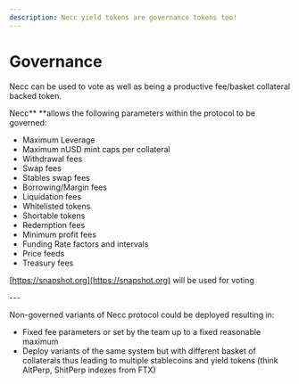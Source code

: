 ```yaml
---
description: Necc yield tokens are governance tokens too!
---
```


# Governance

Necc can be used to vote as well as being a productive fee/basket collateral backed token.

Necc** **allows the following parameters within the protocol to be governed:

* Maximum Leverage
* Maximum nUSD mint caps per collateral
* Withdrawal fees
* Swap fees
* Stables swap fees
* Borrowing/Margin fees
* Liquidation fees
* Whitelisted tokens
* Shortable tokens
* Redemption fees
* Minimum profit fees
* Funding Rate factors and intervals
* Price feeds
* Treasury fees

[https://snapshot.org](https://snapshot.org) will be used for voting

\---

Non-governed variants of Necc protocol could be deployed resulting in:

* Fixed fee parameters or set by the team up to a fixed reasonable maximum
* Deploy variants of the same system but with different basket of collaterals thus leading to multiple stablecoins and yield tokens (think AltPerp, ShitPerp indexes from FTX)

